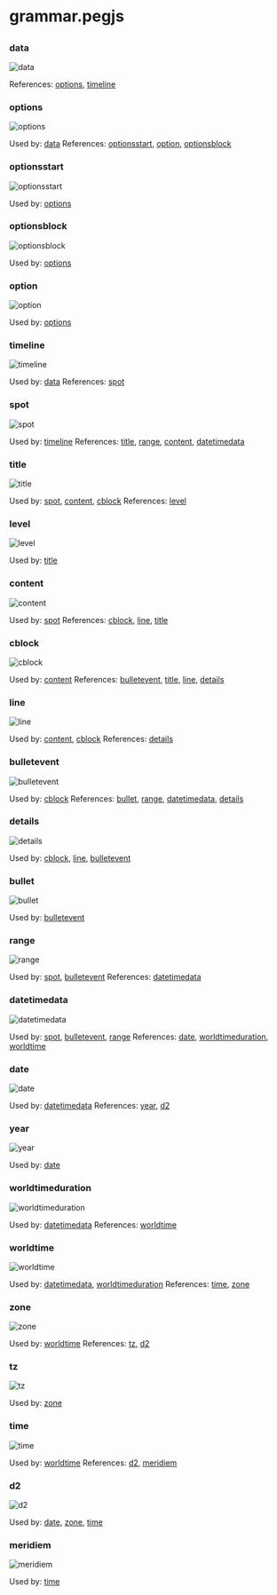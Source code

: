 
# grammar.pegjs

## 


### data

![data](./grammar/data.svg)

References: [options](#options), [timeline](#timeline)

### options

![options](./grammar/options.svg)

Used by: [data](#data)
References: [optionsstart](#optionsstart), [option](#option), [optionsblock](#optionsblock)

### optionsstart

![optionsstart](./grammar/optionsstart.svg)

Used by: [options](#options)

### optionsblock

![optionsblock](./grammar/optionsblock.svg)

Used by: [options](#options)

### option

![option](./grammar/option.svg)

Used by: [options](#options)

### timeline

![timeline](./grammar/timeline.svg)

Used by: [data](#data)
References: [spot](#spot)

### spot

![spot](./grammar/spot.svg)

Used by: [timeline](#timeline)
References: [title](#title), [range](#range), [content](#content), [datetimedata](#datetimedata)

### title

![title](./grammar/title.svg)

Used by: [spot](#spot), [content](#content), [cblock](#cblock)
References: [level](#level)

### level

![level](./grammar/level.svg)

Used by: [title](#title)

### content

![content](./grammar/content.svg)

Used by: [spot](#spot)
References: [cblock](#cblock), [line](#line), [title](#title)

### cblock

![cblock](./grammar/cblock.svg)

Used by: [content](#content)
References: [bulletevent](#bulletevent), [title](#title), [line](#line), [details](#details)

### line

![line](./grammar/line.svg)

Used by: [content](#content), [cblock](#cblock)
References: [details](#details)

### bulletevent

![bulletevent](./grammar/bulletevent.svg)

Used by: [cblock](#cblock)
References: [bullet](#bullet), [range](#range), [datetimedata](#datetimedata), [details](#details)

### details

![details](./grammar/details.svg)

Used by: [cblock](#cblock), [line](#line), [bulletevent](#bulletevent)

### bullet

![bullet](./grammar/bullet.svg)

Used by: [bulletevent](#bulletevent)

### range

![range](./grammar/range.svg)

Used by: [spot](#spot), [bulletevent](#bulletevent)
References: [datetimedata](#datetimedata)

### datetimedata

![datetimedata](./grammar/datetimedata.svg)

Used by: [spot](#spot), [bulletevent](#bulletevent), [range](#range)
References: [date](#date), [worldtimeduration](#worldtimeduration), [worldtime](#worldtime)

### date

![date](./grammar/date.svg)

Used by: [datetimedata](#datetimedata)
References: [year](#year), [d2](#d2)

### year

![year](./grammar/year.svg)

Used by: [date](#date)

### worldtimeduration

![worldtimeduration](./grammar/worldtimeduration.svg)

Used by: [datetimedata](#datetimedata)
References: [worldtime](#worldtime)

### worldtime

![worldtime](./grammar/worldtime.svg)

Used by: [datetimedata](#datetimedata), [worldtimeduration](#worldtimeduration)
References: [time](#time), [zone](#zone)

### zone

![zone](./grammar/zone.svg)

Used by: [worldtime](#worldtime)
References: [tz](#tz), [d2](#d2)

### tz

![tz](./grammar/tz.svg)

Used by: [zone](#zone)

### time

![time](./grammar/time.svg)

Used by: [worldtime](#worldtime)
References: [d2](#d2), [meridiem](#meridiem)

### d2

![d2](./grammar/d2.svg)

Used by: [date](#date), [zone](#zone), [time](#time)

### meridiem

![meridiem](./grammar/meridiem.svg)

Used by: [time](#time)

